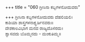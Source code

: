+++
title = "060 ಗ್ರೀಸಿನಾ ಕಬ್ಬಗಳನೋದುವರು"

+++
ಗ್ರೀಸಿನಾ ಕಬ್ಬಗಳನೋದುವರು ದೆಹಲಿಯಲಿ।  
ಕಾಶಿಯಾ ಶಾಸ್ತ್ರಗಳನಾಕ್ಸ್ಫರ್ಡಿನವರು॥  
ದೇಶಕಾಲವಿಭಾಗ ಮನದ ರಾಜ್ಯದೊಳಿರದು।  
ಶ್ವಾಸವದು ಬೊಮ್ಮನದು - ಮಂಕುತಿಮ್ಮ॥  
